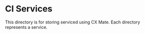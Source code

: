 # CI Services

This directory is for storing serviced using CX Mate.  Each directory represents a service.